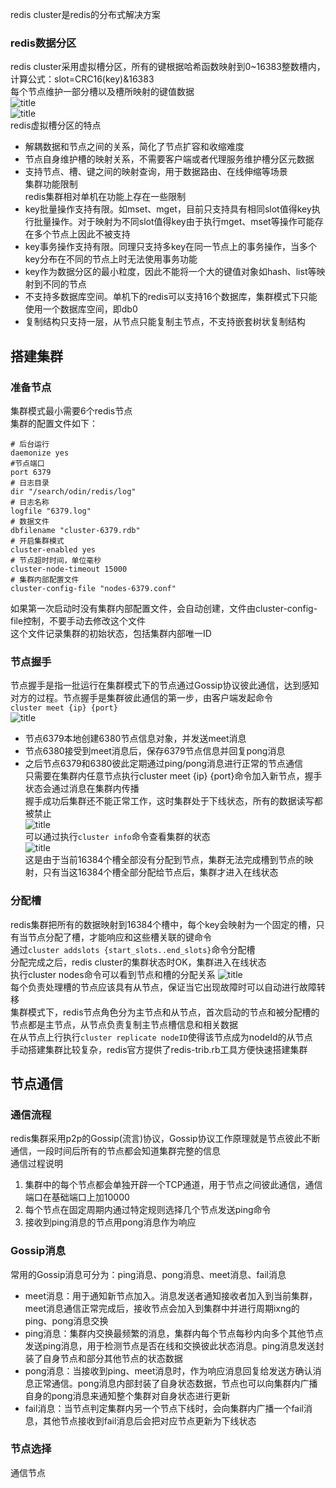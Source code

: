 redis cluster是redis的分布式解决方案  
### redis数据分区  
redis cluster采用虚拟槽分区，所有的键根据哈希函数映射到0~16383整数槽内，计算公式：slot=CRC16(key)&16383  
每个节点维护一部分槽以及槽所映射的键值数据  
![title](https://raw.githubusercontent.com/liujinxi931204/image/master/gitnote/2020/10/12/1602487937165-1602487937167.png)  
![title](https://raw.githubusercontent.com/liujinxi931204/image/master/gitnote/2020/10/12/1602487971287-1602487971288.png)  
redis虚拟槽分区的特点  
+ 解耦数据和节点之间的关系，简化了节点扩容和收缩难度  
+ 节点自身维护槽的映射关系，不需要客户端或者代理服务维护槽分区元数据  
+ 支持节点、槽、键之间的映射查询，用于数据路由、在线伸缩等场景  
集群功能限制  
redis集群相对单机在功能上存在一些限制  
+ key批量操作支持有限。如mset、mget，目前只支持具有相同slot值得key执行批量操作。对于映射为不同slot值得key由于执行mget、mset等操作可能存在多个节点上因此不被支持  
+ key事务操作支持有限。同理只支持多key在同一节点上的事务操作，当多个key分布在不同的节点上时无法使用事务功能  
+ key作为数据分区的最小粒度，因此不能将一个大的键值对象如hash、list等映射到不同的节点  
+ 不支持多数据库空间。单机下的redis可以支持16个数据库，集群模式下只能使用一个数据库空间，即db0  
+ 复制结构只支持一层，从节点只能复制主节点，不支持嵌套树状复制结构  
## 搭建集群  
### 准备节点  
集群模式最小需要6个redis节点  
集群的配置文件如下：  
```shell
# 后台运行
daemonize yes 
#节点端口
port 6379
# 日志目录
dir "/search/odin/redis/log"
# 日志名称
logfile "6379.log"
# 数据文件
dbfilename "cluster-6379.rdb"
# 开启集群模式
cluster-enabled yes 
# 节点超时时间，单位毫秒
cluster-node-timeout 15000
# 集群内部配置文件
cluster-config-file "nodes-6379.conf"
```  
如果第一次启动时没有集群内部配置文件，会自动创建，文件由cluster-config-file控制，不要手动去修改这个文件  
这个文件记录集群的初始状态，包括集群内部唯一ID  
### 节点握手  
节点握手是指一批运行在集群模式下的节点通过Gossip协议彼此通信，达到感知对方的过程。节点握手是集群彼此通信的第一步，由客户端发起命令  
`cluster meet {ip} {port}`  
![title](https://raw.githubusercontent.com/liujinxi931204/image/master/gitnote/2020/10/12/1602492623132-1602492623136.png)  
+ 节点6379本地创建6380节点信息对象，并发送meet消息  
+ 节点6380接受到meet消息后，保存6379节点信息并回复pong消息  
+ 之后节点6379和6380彼此定期通过ping/pong消息进行正常的节点通信  
只需要在集群内任意节点执行cluster meet {ip} {port}命令加入新节点，握手状态会通过消息在集群内传播  
握手成功后集群还不能正常工作，这时集群处于下线状态，所有的数据读写都被禁止  
![title](https://raw.githubusercontent.com/liujinxi931204/image/master/gitnote/2020/10/12/1602492990181-1602492990183.png)  
可以通过执行`cluster info`命令查看集群的状态  
![title](https://raw.githubusercontent.com/liujinxi931204/image/master/gitnote/2020/10/12/1602493066463-1602493066464.png)  
这是由于当前16384个槽全部没有分配到节点，集群无法完成槽到节点的映射，只有当这16384个槽全部分配给节点后，集群才进入在线状态  
### 分配槽  
redis集群把所有的数据映射到16384个槽中，每个key会映射为一个固定的槽，只有当节点分配了槽，才能响应和这些槽关联的键命令  
通过`cluster addslots {start_slots..end_slots}`命令分配槽  
分配完成之后，redis cluster的集群状态时OK，集群进入在线状态  
执行cluster nodes命令可以看到节点和槽的分配关系 
![title](https://raw.githubusercontent.com/liujinxi931204/image/master/gitnote/2020/10/12/1602494231607-1602494231608.png)  
每个负责处理槽的节点应该具有从节点，保证当它出现故障时可以自动进行故障转移  
集群模式下，redis节点角色分为主节点和从节点，首次启动的节点和被分配槽的节点都是主节点，从节点负责复制主节点槽信息和相关数据  
在从节点上行执行`cluster replicate nodeID`使得该节点成为nodeId的从节点  
手动搭建集群比较复杂，redis官方提供了redis-trib.rb工具方便快速搭建集群  
## 节点通信 
### 通信流程  
redis集群采用p2p的Gossip(流言)协议，Gossip协议工作原理就是节点彼此不断通信，一段时间后所有的节点都会知道集群完整的信息  
通信过程说明  
1. 集群中的每个节点都会单独开辟一个TCP通道，用于节点之间彼此通信，通信端口在基础端口上加10000  
2. 每个节点在固定周期内通过特定规则选择几个节点发送ping命令  
3. 接收到ping消息的节点用pong消息作为响应  
### Gossip消息  
常用的Gossip消息可分为：ping消息、pong消息、meet消息、fail消息  
+ meet消息：用于通知新节点加入。消息发送者通知接收者加入到当前集群，meet消息通信正常完成后，接收节点会加入到集群中并进行周期ixng的ping、pong消息交换  
+ ping消息：集群内交换最频繁的消息，集群内每个节点每秒内向多个其他节点发送ping消息，用于检测节点是否在线和交换彼此状态消息。ping消息发送封装了自身节点和部分其他节点的状态数据  
+ pong消息：当接收到ping、meet消息时，作为响应消息回复给发送方确认消息正常通信。pong消息内部封装了自身状态数据，节点也可以向集群内广播自身的pong消息来通知整个集群对自身状态进行更新  
+ fail消息：当节点判定集群内另一个节点下线时，会向集群内广播一个fail消息，其他节点接收到fail消息后会把对应节点更新为下线状态  
### 节点选择  
通信节点











